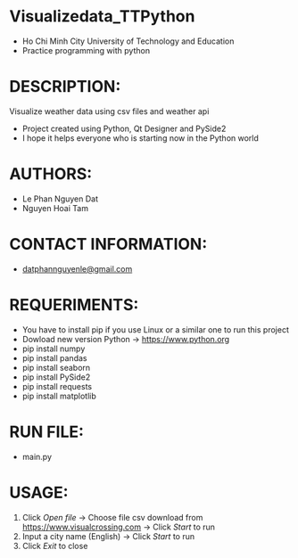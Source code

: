 # Visualizedata_TTPython
* Ho Chi Minh City University of Technology and Education
* Practice programming with python

# DESCRIPTION:
Visualize weather data using csv files and weather api
* Project created using Python, Qt Designer and PySide2
* I hope it helps everyone who is starting now in the Python world

# AUTHORS:
* Le Phan Nguyen Dat
* Nguyen Hoai Tam

# CONTACT INFORMATION:
* datphannguyenle@gmail.com

# REQUERIMENTS:
* You have to install pip if you use Linux or a similar one to run this project
* Dowload new version Python -> https://www.python.org
* pip install numpy
* pip install pandas
* pip install seaborn
* pip install PySide2
* pip install requests
* pip install matplotlib

# RUN FILE:
* main.py

# USAGE:
1. Click _Open file_ -> Choose file csv download from https://www.visualcrossing.com -> Click _Start_ to run
2. Input a city name (English) -> Click _Start_ to run
3. Click _Exit_ to close
